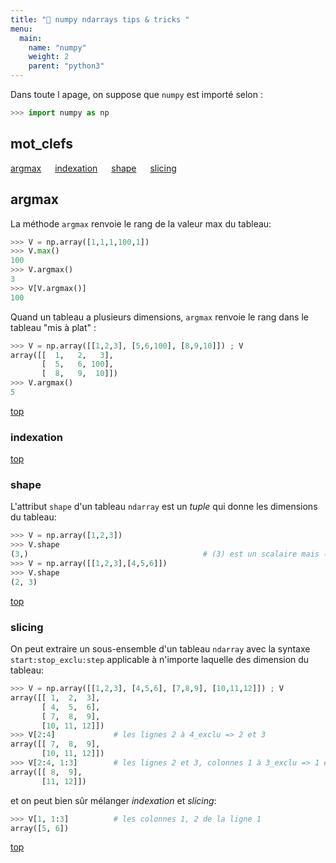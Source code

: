 ```yaml
---
title: "🔨 numpy ndarrays tips & tricks "
menu:
  main:
    name: "numpy"
    weight: 2
    parent: "python3"
---
```


Dans toute l apage, on suppose que `numpy` est importé selon :
```python
>>> import numpy as np
```

## mot_clefs
[argmax](#argmax) &emsp; [indexation](#indexation) &emsp;  [shape](#shape) &emsp;  [slicing](#slicing)

## argmax

La méthode `argmax` renvoie le rang de la valeur max du tableau:

```python
>>> V = np.array([1,1,1,100,1])
>>> V.max()
100
>>> V.argmax()
3
>>> V[V.argmax()]
100
```
Quand un tableau a plusieurs dimensions, `argmax` renvoie le rang dans le tableau "mis à plat" :
```python
>>> V = np.array([[1,2,3], [5,6,100], [8,9,10]]) ; V
array([[  1,   2,   3],
       [  5,   6, 100],
       [  8,   9,  10]])
>>> V.argmax()
5
```

[top](#mot_clefs)

### indexation


[top](#mot_clefs)


### shape

L'attribut `shape` d'un tableau `ndarray` est un _tuple_ qui donne les dimensions du tableau:

```python
>>> V = np.array([1,2,3])
>>> V.shape
(3,)                                       # (3) est un scalaire mais (3,) is a tuple!
>>> V = np.array([[1,2,3],[4,5,6]])
>>> V.shape
(2, 3)
``` 
[top](#mot_clefs)



### slicing

On peut extraire un sous-ensemble d'un tableau `ndarray` avec la syntaxe `start:stop_exclu:step` applicable à n'importe laquelle des dimension du tableau:

```python
>>> V = np.array([[1,2,3], [4,5,6], [7,8,9], [10,11,12]]) ; V
array([[ 1,  2,  3],
       [ 4,  5,  6],
       [ 7,  8,  9],
       [10, 11, 12]])
>>> V[2:4]             # les lignes 2 à 4_exclu => 2 et 3
array([[ 7,  8,  9],
       [10, 11, 12]])
>>> V[2:4, 1:3]        # les lignes 2 et 3, colonnes 1 à 3_exclu => 1 et 2
array([[ 8,  9],
       [11, 12]])
```
et on peut bien sûr mélanger _indexation_ et _slicing_:
```python
>>> V[1, 1:3]          # les colonnes 1, 2 de la ligne 1
array([5, 6])
```

[top](#mot_clefs) 
